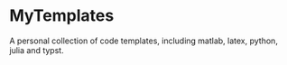 # MyTemplates
A personal collection of code templates, including matlab, latex, python, julia and typst.
